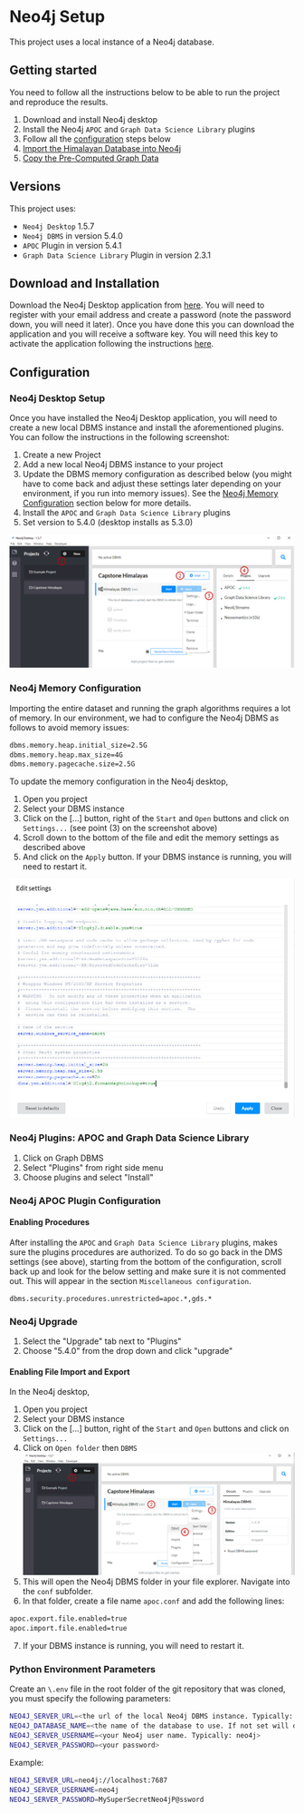 # Neo4j Setup
This project uses a local instance of a Neo4j database.

## Getting started
You need to follow all the instructions below to be able to run the project and reproduce the results.
1. Download and install Neo4j desktop
2. Install the Neo4j  `APOC` and `Graph Data Science Library` plugins
2. Follow all the [configuration](#configuration) steps below
3. [Import the Himalayan Database into Neo4j](#import-the-himalayan-database-into-neo4j)
4. [Copy the Pre-Computed Graph Data](#copy-the-pre-computed-graph-data)
## Versions
This project uses:
* `Neo4j Desktop` 1.5.7
* `Neo4j DBMS` in version 5.4.0 
* `APOC` Plugin in version 5.4.1
* `Graph Data Science Library` Plugin in version 2.3.1
## Download and Installation
Download the Neo4j Desktop application from [here](https://neo4j.com/download-neo4j-now/). You will need to register
with your email address and create a password (note the password down, you will need it later). Once you have done this 
you can download the application and you will receive a software key. You will need this key to activate the application
following the instructions 
[here](https://neo4j.com/developer/kb/how-to-use-activation-keys/).
## Configuration
### Neo4j Desktop Setup
Once you have installed the Neo4j Desktop application, you will need to create a new local DBMS instance and 
install the aforementioned plugins. You can follow the instructions in the following screenshot:
1. Create a new Project
2. Add a new local Neo4j DBMS instance to your project
3. Update the DBMS memory configuration as described below (you might have to come back and adjust these settings later
depending on your environment, if you run into memory issues). See the 
[Neo4j Memory Configuration](#neo4j-memory-configuration) section below for more details.
4. Install the `APOC` and `Graph Data Science Library` plugins
5. Set version to 5.4.0 (desktop installs as 5.3.0)

![](./neo4j-desktop-setup-1.jpg)
### Neo4j Memory Configuration
Importing the entire dataset and running the graph algorithms requires a lot of memory. In our environment, we had to configure the Neo4j DBMS as
follows to avoid memory issues:
```bash
dbms.memory.heap.initial_size=2.5G
dbms.memory.heap.max_size=4G
dbms.memory.pagecache.size=2.5G
```
To update the memory configuration in the Neo4j desktop, 
1. Open you project 
2. Select your DBMS instance 
3. Click on the [...] button, right of the `Start` and `Open` buttons and click on `Settings...` (see point (3) on the screenshot above)
4. Scroll down to the bottom of the file and edit the memory settings as described above
5. And click on the `Apply` button. If your DBMS instance is running, you will need to restart it.

![](./neo4j-memory-config.jpg)

### Neo4j Plugins: APOC and Graph Data Science Library
1. Click on Graph DBMS 
2. Select "Plugins" from right side menu
3. Choose plugins and select "Install"

### Neo4j APOC Plugin Configuration
#### Enabling Procedures
After installing the `APOC` and `Graph Data Science Library` plugins, makes sure the plugins procedures are authorized. 
To do so go back in the DMS settings (see above), starting from the bottom of the configuration, scroll back up and 
look for the below setting and make sure it is not commented out. This will appear in the section `Miscellaneous configuration`.
```
dbms.security.procedures.unrestricted=apoc.*,gds.*
```

### Neo4j Upgrade
1. Select the "Upgrade" tab next to "Plugins"
2. Choose "5.4.0" from the drop down and click "upgrade"

#### Enabling File Import and Export
In the Neo4j desktop,
1. Open you project
2. Select your DBMS instance
3. Click on the [...] button, right of the `Start` and `Open` buttons and click on `Settings...` 
4. Click on `Open folder` then `DBMS`
![](./neo4j-open-dbms-folder.jpg)
5. This will open the Neo4j DBMS folder in your file explorer. Navigate into the `conf` subfolder.
6. In that folder, create a file name `apoc.conf` and add the following lines:
```bash
apoc.export.file.enabled=true
apoc.import.file.enabled=true
```
7. If your DBMS instance is running, you will need to restart it.
### Python Environment Parameters
Create an  `\.env` file in the root folder of the git repository that was cloned, you must specify the following parameters:
```bash
NEO4J_SERVER_URL=<the url of the local Neo4j DBMS instance. Typically: neo4j://localhost:7687>
NEO4J_DATABASE_NAME=<the name of the database to use. If not set will default to "himalayandb">
NEO4J_SERVER_USERNAME=<your Neo4j user name. Typically: neo4j>
NEO4J_SERVER_PASSWORD=<your password>
```
Example:
```bash
NEO4J_SERVER_URL=neo4j://localhost:7687
NEO4J_SERVER_USERNAME=neo4j
NEO4J_SERVER_PASSWORD=MySuperSecretNeo4jP@ssword
```
